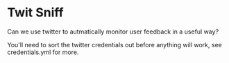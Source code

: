 # Twit Sniff

Can we use twitter to autmatically monitor user feedback in a useful way?

You'll need to sort the twitter credentials out before anything will work, see credentials.yml for more.